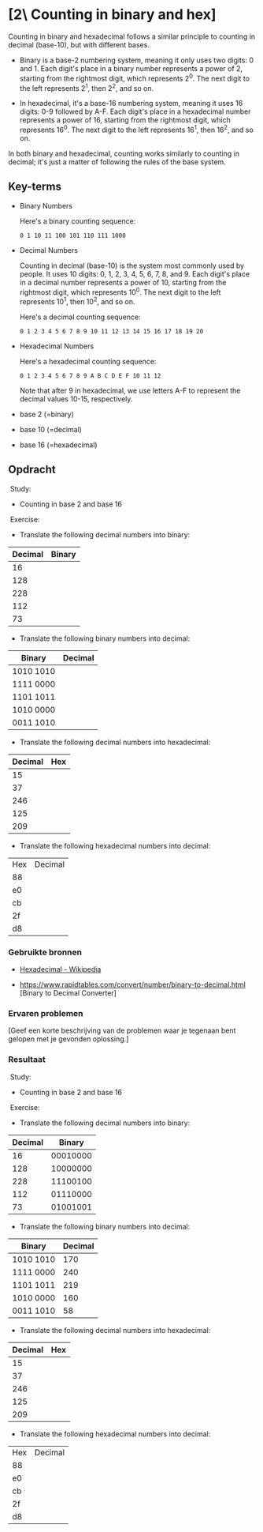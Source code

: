# [2\ Counting in binary and hex]

Counting in binary and hexadecimal follows a similar principle to counting in decimal (base-10), but with different bases.

- Binary is a base-2 numbering system, meaning it only uses two digits: 0 and 1. Each digit's place in a binary number represents a power of 2, starting from the rightmost digit, which represents 2<sup>0</sup>. The next digit to the left represents 2<sup>1</sup>, then 2<sup>2</sup>, and so on. 

- In hexadecimal, it's a base-16 numbering system, meaning it uses 16 digits: 0-9 followed by A-F. Each digit's place in a hexadecimal number represents a power of 16, starting from the rightmost digit, which represents 16<sup>0</sup>. The next digit to the left represents 16<sup>1</sup>, then 16<sup>2</sup>, and so on.

In both binary and hexadecimal, counting works similarly to counting in decimal; it's just a matter of following the rules of the base system.

## Key-terms

- Binary Numbers
  
  Here's a binary counting sequence:
  
  `0 1 10 11 100 101 110 111 1000`

- Decimal Numbers
  
  Counting in decimal (base-10) is the system most commonly used by people. It uses 10 digits: 0, 1, 2, 3, 4, 5, 6, 7, 8, and 9. Each digit's place in a decimal number represents a power of 10, starting from the rightmost digit, which represents 10<sup>0</sup>. The next digit to the left represents 10<sup>1</sup>, then 10<sup>2</sup>, and so on.
  
  Here's a decimal counting sequence:
  
  `0 1 2 3 4 5 6 7 8 9 10 11 12 13 14 15 16 17 18 19 20`

- Hexadecimal Numbers
  
  Here's a hexadecimal counting sequence:
  
  `0 1 2 3 4 5 6 7 8 9 A B C D E F 10 11 12`
  
  Note that after 9 in hexadecimal, we use letters A-F to represent the decimal values 10-15, respectively.

- base 2 (=binary)

- base 10 (=decimal)

- base 16 (=hexadecimal)

## Opdracht

 Study:

- Counting in base 2 and base 16

 Exercise:

- Translate the following decimal numbers into binary:

| **Decimal** | **Binary** |
| ----------- | ---------- |
| 16          |            |
| 128         |            |
| 228         |            |
| 112         |            |
| 73          |            |

- Translate the following binary numbers into decimal:

| **Binary** | **Decimal** |
| ---------- | ----------- |
| 1010 1010  |             |
| 1111 0000  |             |
| 1101 1011  |             |
| 1010 0000  |             |
| 0011 1010  |             |

- Translate the following decimal numbers into hexadecimal:

| Decimal | Hex |
| ------- | --- |
| 15      |     |
| 37      |     |
| 246     |     |
| 125     |     |
| 209     |     |

- Translate the following hexadecimal numbers into decimal:

|     |         |
| --- | ------- |
| Hex | Decimal |
| 88  | <br>    |
| e0  | <br>    |
| cb  | <br>    |
| 2f  | <br>    |
| d8  | <br>    |

### Gebruikte bronnen

- [Hexadecimal - Wikipedia](https://en.wikipedia.org/wiki/Hexadecimal)

- https://www.rapidtables.com/convert/number/binary-to-decimal.html [Binary to Decimal Converter]

### Ervaren problemen

[Geef een korte beschrijving van de problemen waar je tegenaan bent gelopen met je gevonden oplossing.]

### Resultaat

 Study:

- Counting in base 2 and base 16

 Exercise:

- Translate the following decimal numbers into binary:

| **Decimal** | **Binary** |
| ----------- | ---------- |
| 16          | 00010000   |
| 128         | 10000000   |
| 228         | 11100100   |
| 112         | 01110000   |
| 73          | 01001001   |

- Translate the following binary numbers into decimal:

| **Binary** | **Decimal** |
| ---------- | ----------- |
| 1010 1010  | 170         |
| 1111 0000  | 240         |
| 1101 1011  | 219         |
| 1010 0000  | 160         |
| 0011 1010  | 58          |

- Translate the following decimal numbers into hexadecimal:

| Decimal | Hex |
| ------- | --- |
| 15      |     |
| 37      |     |
| 246     |     |
| 125     |     |
| 209     |     |

- Translate the following hexadecimal numbers into decimal:

|     |         |
| --- | ------- |
| Hex | Decimal |
| 88  | <br>    |
| e0  | <br>    |
| cb  | <br>    |
| 2f  | <br>    |
| d8  | <br>    |
